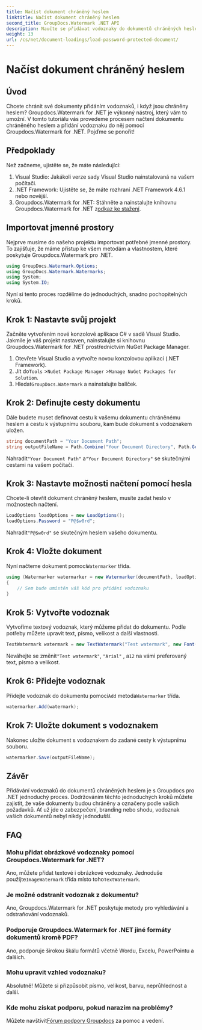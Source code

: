 ```yaml
---
title: Načíst dokument chráněný heslem
linktitle: Načíst dokument chráněný heslem
second_title: GroupDocs.Watermark .NET API
description: Naučte se přidávat vodoznaky do dokumentů chráněných heslem pomocí Groupdocs Watermark for .NET pomocí našeho podrobného průvodce. Zabezpečte a označte své soubory snadno.
weight: 13
url: /cs/net/document-loadings/load-password-protected-document/
---
```


# Načíst dokument chráněný heslem

## Úvod
Chcete chránit své dokumenty přidáním vodoznaků, i když jsou chráněny heslem? Groupdocs.Watermark for .NET je výkonný nástroj, který vám to umožní. V tomto tutoriálu vás provedeme procesem načtení dokumentu chráněného heslem a přidání vodoznaku do něj pomocí Groupdocs.Watermark for .NET. Pojďme se ponořit!
## Předpoklady
Než začneme, ujistěte se, že máte následující:
1. Visual Studio: Jakákoli verze sady Visual Studio nainstalovaná na vašem počítači.
2. .NET Framework: Ujistěte se, že máte rozhraní .NET Framework 4.6.1 nebo novější.
3. Groupdocs.Watermark for .NET: Stáhněte a nainstalujte knihovnu Groupdocs.Watermark for .NET z[odkaz ke stažení](https://releases.groupdocs.com/Watermark/net/).
## Importovat jmenné prostory
Nejprve musíme do našeho projektu importovat potřebné jmenné prostory. To zajišťuje, že máme přístup ke všem metodám a vlastnostem, které poskytuje Groupdocs.Watermark pro .NET.
```csharp
using GroupDocs.Watermark.Options;
using GroupDocs.Watermark.Watermarks;
using System;
using System.IO;
```
Nyní si tento proces rozdělíme do jednoduchých, snadno pochopitelných kroků.
## Krok 1: Nastavte svůj projekt
Začněte vytvořením nové konzolové aplikace C# v sadě Visual Studio. Jakmile je váš projekt nastaven, nainstalujte si knihovnu Groupdocs.Watermark for .NET prostřednictvím NuGet Package Manager.
1. Otevřete Visual Studio a vytvořte novou konzolovou aplikaci (.NET Framework).
2.  Jít do`Tools` >`NuGet Package Manager` >`Manage NuGet Packages for Solution`.
3.  Hledat`GroupDocs.Watermark` a nainstalujte balíček.
## Krok 2: Definujte cesty dokumentu
Dále budete muset definovat cestu k vašemu dokumentu chráněnému heslem a cestu k výstupnímu souboru, kam bude dokument s vodoznakem uložen.
```csharp
string documentPath = "Your Document Path";
string outputFileName = Path.Combine("Your Document Directory", Path.GetFileName(documentPath));
```
 Nahradit`"Your Document Path"` a`"Your Document Directory"` se skutečnými cestami na vašem počítači.
## Krok 3: Nastavte možnosti načtení pomocí hesla
Chcete-li otevřít dokument chráněný heslem, musíte zadat heslo v možnostech načtení.
```csharp
LoadOptions loadOptions = new LoadOptions();
loadOptions.Password = "P@$w0rd";
```
 Nahradit`"P@$w0rd"` se skutečným heslem vašeho dokumentu.
## Krok 4: Vložte dokument
 Nyní načteme dokument pomocí`Watermarker` třída.
```csharp
using (Watermarker watermarker = new Watermarker(documentPath, loadOptions))
{
    // Sem bude umístěn váš kód pro přidání vodoznaku
}
```
## Krok 5: Vytvořte vodoznak
Vytvoříme textový vodoznak, který můžeme přidat do dokumentu. Podle potřeby můžete upravit text, písmo, velikost a další vlastnosti.
```csharp
TextWatermark watermark = new TextWatermark("Test watermark", new Font("Arial", 12));
```
 Neváhejte se změnit`"Test watermark"`, `"Arial"` , a`12` na vámi preferovaný text, písmo a velikost.
## Krok 6: Přidejte vodoznak
 Přidejte vodoznak do dokumentu pomocí`Add` metoda`Watermarker` třída.
```csharp
watermarker.Add(watermark);
```
## Krok 7: Uložte dokument s vodoznakem
Nakonec uložte dokument s vodoznakem do zadané cesty k výstupnímu souboru.
```csharp
watermarker.Save(outputFileName);
```
## Závěr
Přidávání vodoznaků do dokumentů chráněných heslem je s Groupdocs pro .NET jednoduchý proces. Dodržováním těchto jednoduchých kroků můžete zajistit, že vaše dokumenty budou chráněny a označeny podle vašich požadavků. Ať už jde o zabezpečení, branding nebo shodu, vodoznak vašich dokumentů nebyl nikdy jednodušší.
## FAQ
### Mohu přidat obrázkové vodoznaky pomocí Groupdocs.Watermark for .NET?
 Ano, můžete přidat textové i obrázkové vodoznaky. Jednoduše použijte`ImageWatermark` třída místo toho`TextWatermark`.
### Je možné odstranit vodoznak z dokumentu?
Ano, Groupdocs.Watermark for .NET poskytuje metody pro vyhledávání a odstraňování vodoznaků.
### Podporuje Groupdocs.Watermark for .NET jiné formáty dokumentů kromě PDF?
Ano, podporuje širokou škálu formátů včetně Wordu, Excelu, PowerPointu a dalších.
### Mohu upravit vzhled vodoznaku?
Absolutně! Můžete si přizpůsobit písmo, velikost, barvu, neprůhlednost a další.
### Kde mohu získat podporu, pokud narazím na problémy?
 Můžete navštívit[Fórum podpory Groupdocs](https://forum.groupdocs.com/c/watermark/19) za pomoc a vedení.